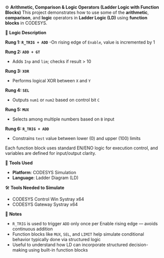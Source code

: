 ⚙️ **Arithmetic, Comparison & Logic Operators (Ladder Logic with Function Blocks)**
This project demonstrates how to use some of the **arithmetic**, **comparison**, and **logic** operators in **Ladder Logic (LD)** using **function blocks** in CODESYS.

🧩 **Logic Description** 

**Rung 1: `R_TRIG + ADD`**
-On rising edge of `Enable`, value is incremented by 1   

**Rung 2: `ADD + GT`**
- Adds `Inp` and `lim`; checks if result > 10  

**Rung 3: `XOR`**
- Performs logical XOR between `X` and `Y`  

**Rung 4: `SEL`**
- Outputs `num1` or `num2` based on control bit `C`  

**Rung 5: `MUX`**
- Selects among multiple numbers based on `B` input 

**Rung 6: `R_TRIG + ADD`**
-  Constrains `test` value between lower (0) and upper (100) limits 

Each function block uses standard EN/ENO logic for execution control, and variables are defined for input/output clarity.

🔧 **Tools Used**
- **Platform**: CODESYS Simulation
- **Language**: Ladder Diagram (LD)

🛠️ **Tools Needed to Simulate**
- CODESYS Control Win Systray x64
- CODESYS Gateway Systray x64

📌 **Notes**
- `R_TRIG` is used to trigger `ADD` only once per Enable rising edge — avoids continuous addition
- Function blocks like `MUX`, `SEL`, and `LIMIT` help simulate conditional behavior typically done via structured logic
- Useful to understand how LD can incorporate structured decision-making using built-in function blocks
